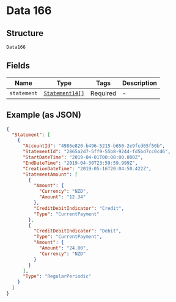 
# Data 166

## Structure

`Data166`

## Fields

| Name | Type | Tags | Description |
|  --- | --- | --- | --- |
| `statement` | [`Statement14[]`](../../doc/models/statement-14.md) | Required | - |

## Example (as JSON)

```json
{
  "Statement": [
    {
      "AccountId": "4986e820-b496-5215-b650-2e9fcd65f50b",
      "StatementId": "2865a2d7-5ff9-55b8-9244-fd5bd7cc0cd6",
      "StartDateTime": "2019-04-01T00:00:00.000Z",
      "EndDateTime": "2019-04-30T23:59:59.999Z",
      "CreationDateTime": "2019-05-16T20:04:50.422Z",
      "StatementAmount": [
        {
          "Amount": {
            "Currency": "NZD",
            "Amount": "12.34"
          },
          "CreditDebitIndicator": "Credit",
          "Type": "CurrentPayment"
        },
        {
          "CreditDebitIndicator": "Debit",
          "Type": "CurrentPayment",
          "Amount": {
            "Amount": "24.00",
            "Currency": "NZD"
          }
        }
      ],
      "Type": "RegularPeriodic"
    }
  ]
}
```

